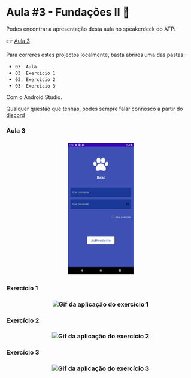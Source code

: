 # Aula #3 - Fundações II 🏡

Podes encontrar a apresentação desta aula no speakerdeck do ATP:

👉 [Aula 3](https://speakerdeck.com/atp/android-training-program-portugal-aula-3/)


Para correres estes projectos localmente, basta abrires uma das pastas:
- `03. Aula`
- `03. Exercicio 1`
- `03. Exercicio 2`
- `03. Exercicio 3`

Com o Android Studio.


Qualquer questão que tenhas, podes sempre falar connosco a partir do [discord](https://bit.ly/atp2020-discord)

### Aula 3

<h3 align="center">
  <img src="https://github.com/android-training-program/aula-3/raw/master/imagens/aula3.png" alt="Imagem da aplicação da aula 3" width="175" height="350" />
</h3>


### Exercício 1

<h3 align="center">
  <img src="imagens/imeActions.gif" alt="Gif da aplicação do exercício 1" width="175" height="350" />
</h3>


### Exercício 2

<h3 align="center">
  <img src="imagens/intentExtra.gif" alt="Gif da aplicação do exercício 2" width="175" height="350" />
</h3>


### Exercício 3

<h3 align="center">
  <img src="imagens/scrollView.gif" alt="Gif da aplicação do exercício 3" width="175" height="350" />
</h3>

